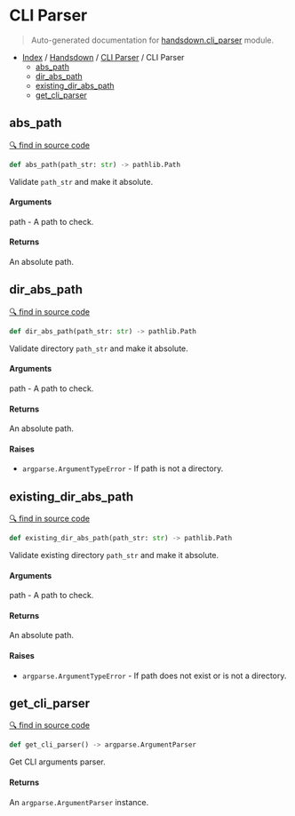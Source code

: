 # CLI Parser

> Auto-generated documentation for [handsdown.cli_parser](../../handsdown/cli_parser.py) module.

- [Index](../README.md#handsdown-index) / [Handsdown](index.md#handsdown) / [CLI Parser](#cli-parser) / CLI Parser
  - [abs_path](#abs_path)
  - [dir_abs_path](#dir_abs_path)
  - [existing_dir_abs_path](#existing_dir_abs_path)
  - [get_cli_parser](#get_cli_parser)

## abs_path

[🔍 find in source code](../../handsdown/cli_parser.py#l9)

```python
def abs_path(path_str: str) -> pathlib.Path
```

Validate `path_str` and make it absolute.

#### Arguments

path - A path to check.

#### Returns

An absolute path.

## dir_abs_path

[🔍 find in source code](../../handsdown/cli_parser.py#l22)

```python
def dir_abs_path(path_str: str) -> pathlib.Path
```

Validate directory `path_str` and make it absolute.

#### Arguments

path - A path to check.

#### Returns

An absolute path.

#### Raises

- `argparse.ArgumentTypeError` - If path is not a directory.

## existing_dir_abs_path

[🔍 find in source code](../../handsdown/cli_parser.py#l41)

```python
def existing_dir_abs_path(path_str: str) -> pathlib.Path
```

Validate existing directory `path_str` and make it absolute.

#### Arguments

path - A path to check.

#### Returns

An absolute path.

#### Raises

- `argparse.ArgumentTypeError` - If path does not exist or is not a directory.

## get_cli_parser

[🔍 find in source code](../../handsdown/cli_parser.py#l62)

```python
def get_cli_parser() -> argparse.ArgumentParser
```

Get CLI arguments parser.

#### Returns

An `argparse.ArgumentParser` instance.
